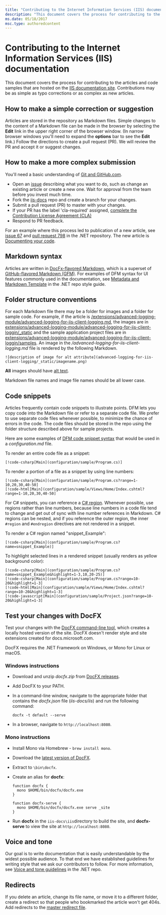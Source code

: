 ```yaml
---
title: "Contributing to the Internet Information Services (IIS) documentation"
description: "This document covers the process for contributing to the articles and code samples that are hosted on the IIS documentation site."
ms.date: 05/18/2017
msc.type: authoredcontent
---
```

# Contributing to the Internet Information Services (IIS) documentation

This document covers the process for contributing to the articles and code samples that are hosted on the [IIS documentation site](https://docs.microsoft.com/iis/). Contributions may be as simple as typo corrections or as complex as new articles.

## How to make a simple correction or suggestion

Articles are stored in the repository as Markdown files. Simple changes to the content of a Markdown file can be made in the browser by selecting the **Edit** link in the upper right corner of the browser window. (In narrow browser windows you'll need to expand the **options** bar to see the **Edit** link.) Follow the directions to create a pull request (PR). We will review the PR and accept it or suggest changes.

## How to make a more complex submission

You'll need a basic understanding of [Git and GitHub.com](https://guides.github.com/activities/hello-world/).

* Open an [issue](https://github.com/MicrosoftDocs/iis-docs/issues/new) describing what you want to do, such as change an existing article or create a new one. Wait for approval from the team before you invest much time. 
* Fork the [iis-docs](https://github.com/MicrosoftDocs/iis-docs/) repo and create a branch for your changes.
* Submit a pull request (PR) to master with your changes.
* If your PR has the label 'cla-required' assigned, [complete the Contribution License Agreement (CLA)](https://cla2.dotnetfoundation.org/)
* Respond to PR feedback.

For an example where this process led to publication of a new article, see [issue 67](https://github.com/dotnet/docs/issues/67) and [pull request 798](https://github.com/dotnet/docs/pull/798) in the .NET repository. The new article is [Documenting your code](https://docs.microsoft.com/dotnet/articles/csharp/codedoc).

## Markdown syntax

Articles are written in [DocFx-flavored Markdown](http://dotnet.github.io/docfx/spec/docfx_flavored_markdown.html), which is a superset of [GitHub-flavored Markdown (GFM)](https://guides.github.com/features/mastering-markdown/). For examples of DFM syntax for UI features commonly used in the documentation, see [Metadata and Markdown Template](https://github.com/dotnet/docs/blob/master/styleguide/template.md) in the .NET repo style guide. 

## Folder structure conventions

For each Markdown file there may be a folder for images and a folder for sample code. For example, if the article is [/extensions/advanced-logging-module/advanced-logging-for-iis-client-logging.md](https://github.com/MicrosoftDocs/iis-docs/blob/master/iis/extensions/advanced-logging-module/advanced-logging-for-iis-client-logging.md), the images are in [extensions/advanced-logging-module/advanced-logging-for-iis-client-loggin/\_static](https://github.com/MicrosoftDocs/iis-docs/tree/master/iis/extensions/advanced-logging-module/advanced-logging-for-iis-client-logging/_static) and the sample application project files are in [extensions/advanced-logging-module/advanced-logging-for-iis-client-loggin/samples](https://github.com/MicrosoftDocs/iis-docs/tree/master/iis/extensions/advanced-logging-module/advanced-logging-for-iis-client-logging/samples).  An image in the */advanced-logging-for-iis-client-logging.md* file is rendered by the following Markdown.

```
![description of image for alt attribute](advanced-logging-for-iis-client-logging/_static/imagename.png)
```

**All** images should have [alt text](https://en.wikipedia.org/wiki/Alt_attribute).

Markdown file names and image file names should be all lower case.

## Code snippets

Articles frequently contain code snippets to illustrate points. DFM lets you copy code into the Markdown file or refer to a separate code file. We prefer to use separate code files whenever possible, to minimize the chance of errors in the code. The code files should be stored in the repo using the folder structure described above for sample projects. 

Here are some examples of [DFM code snippet syntax](http://dotnet.github.io/docfx/spec/docfx_flavored_markdown.html#code-snippet) that would be used in a *configuration.md* file.

To render an entire code file as a snippet:

```
[!code-csharp[Main](configuration/sample/Program.cs)]
```

To render a portion of a file as a snippet by using line numbers:

```
[!code-csharp[Main](configuration/sample/Program.cs?range=1-10,20,30,40-50]
[!code-html[Main](configuration/sample/Views/Home/Index.cshtml?range=1-10,20,30,40-50]
```

For C# snippets, you can reference a [C# region](/dotnet/csharp/language-reference/preprocessor-directives/preprocessor-region). Whenever possible, use regions rather than line numbers, because line numbers in a code file tend to change and get out of sync with line number references in Markdown. C# regions can be nested, and if you reference the outer region, the inner `#region` and `#endregion` directives are not rendered in a snippet. 

To render a C# region named "snippet_Example":

```
[!code-csharp[Main](configuration/sample/Program.cs?name=snippet_Example)]
```

To highlight selected lines in a rendered snippet (usually renders as yellow background color):

```
[!code-csharp[Main](configuration/sample/Program.cs?name=snippet_Example&highlight=1-3,10,20-25)]
[!code-csharp[Main](configuration/sample/Program.cs?range=10-20&highlight=1-3]
[!code-html[Main](configuration/sample/Views/Home/Index.cshtml?range=10-20&highlight=1-3]
[!code-javascript[Main](configuration/sample/Project.json?range=10-20&highlight=1-3]
```

## Test your changes with DocFX

Test your changes with the [DocFX command-line tool](https://dotnet.github.io/docfx/tutorial/docfx_getting_started.html#2-use-docfx-as-a-command-line-tool), which creates a locally hosted version of the site. DocFX doesn't render style and site extensions created for docs.microsoft.com.

DocFX requires the .NET Framework on Windows, or Mono for Linux or macOS. 

### Windows instructions

* Download and unzip *docfx.zip* from [DocFX releases](https://github.com/dotnet/docfx/releases).
* Add DocFX to your PATH.
* In a command-line window, navigate to the appropriate folder that contains the *docfx.json* file (*iis-docs/iis*) and run the following command:

   ```
   docfx -t default --serve
   ```

* In a browser, navigate to `http://localhost:8080`.

### Mono instructions

* Install Mono via Homebrew - `brew install mono`.
* Download the [latest version of DocFX](https://github.com/dotnet/docfx/releases).
* Extract to `\bin\docfx`.
* Create an alias for **docfx**:

  ```
  function docfx {
    mono $HOME/bin/docfx/docfx.exe
  }
    
  function docfx-serve {
    mono $HOME/bin/docfx/docfx.exe serve _site
  }
  ```

* Run **docfx** in the `iis-docs\iis`directory to build the site, and **docfx-serve** to view the site at `http://localhost:8080`.

## Voice and tone

Our goal is to write documentation that is easily understandable by the widest possible audience. To that end we have established guidelines for writing style that we ask our contributors to follow. For more information, see [Voice and tone guidelines](https://github.com/dotnet/docs/blob/master/styleguide/voice-tone.md) in the .NET repo.

## Redirects

If you delete an article, change its file name, or move it to a different folder, create a redirect so that people who bookmarked the article won't get 404s.  Add redirects to the [master redirect file](https://github.com/MicrosoftDocs/iis-docs/blob/master/.openpublishing.publish.config.json).
 